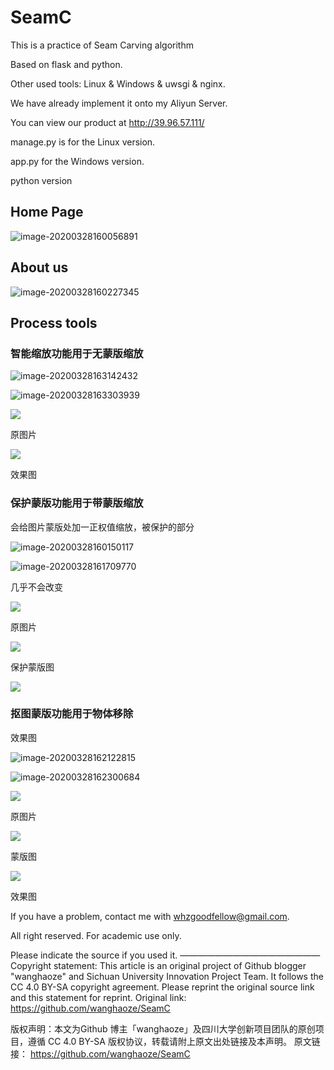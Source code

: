 # SeamC

This is a practice of Seam Carving algorithm

Based on flask and python.

Other used tools: Linux & Windows & uwsgi & nginx.

We have already implement it onto my Aliyun Server.

You can view our product at  http://39.96.57.111/ 

manage.py is for the Linux version.

app.py for the Windows version.

python version

## Home Page

![image-20200328160056891](C:\Users\whzgo\AppData\Roaming\Typora\typora-user-images\image-20200328160056891.png)

## About us

![image-20200328160227345](C:\Users\whzgo\AppData\Roaming\Typora\typora-user-images\image-20200328160227345.png)

## Process tools

### 智能缩放功能用于无蒙版缩放

![image-20200328163142432](C:\Users\whzgo\AppData\Roaming\Typora\typora-user-images\image-20200328163142432.png)

![image-20200328163303939](C:\Users\whzgo\AppData\Roaming\Typora\typora-user-images\image-20200328163303939.png)

![](D:\image6.jpg)

原图片

![](C:\Users\whzgo\Desktop\SeamC-master\demos\original1585384361.jpg)

效果图

### 保护蒙版功能用于带蒙版缩放

会给图片蒙版处加一正权值缩放，被保护的部分

![image-20200328160150117](C:\Users\whzgo\AppData\Roaming\Typora\typora-user-images\image-20200328160150117.png)

![image-20200328161709770](C:\Users\whzgo\AppData\Roaming\Typora\typora-user-images\image-20200328161709770.png)

几乎不会改变

![](C:\Users\whzgo\Desktop\SeamC-master\demos\original1.jpg)

原图片

![](C:\Users\whzgo\Desktop\SeamC-master\demos\ratatouille_mask.jpg)

保护蒙版图

![](C:\Users\whzgo\Desktop\SeamC-master\demos\ratatouille_resize.jpg)

### 抠图蒙版功能用于物体移除

效果图

![image-20200328162122815](C:\Users\whzgo\AppData\Roaming\Typora\typora-user-images\image-20200328162122815.png)

![image-20200328162300684](C:\Users\whzgo\AppData\Roaming\Typora\typora-user-images\image-20200328162300684.png)

![](D:\2007_000243.jpg)

原图片

![](D:\2007_0002.jpg)

蒙版图

![](D:\res.jpg)

效果图

If you have a problem, contact me with whzgoodfellow@gmail.com.

All right reserved. For academic use only. 

Please indicate the source if you used it.
————————————————
Copyright statement: This article is an original project of Github blogger "wanghaoze" and Sichuan University Innovation Project Team. It follows the CC 4.0 BY-SA copyright agreement. Please reprint the original source link and this statement for reprint.
Original link: https://github.com/wanghaoze/SeamC 

版权声明：本文为Github 博主「wanghaoze」及四川大学创新项目团队的原创项目，遵循 CC 4.0 BY-SA 版权协议，转载请附上原文出处链接及本声明。
原文链接： https://github.com/wanghaoze/SeamC 